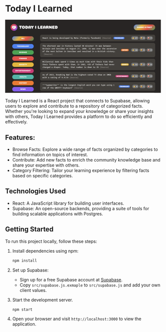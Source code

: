 # Today I Learned

<img src="demo.png" width="600px" />

Today I Learned is a React project that connects to Supabase, allowing users to explore and contribute to a repository of categorized facts. Whether you're looking to expand your knowledge or share your insights with others, Today I Learned provides a platform to do so efficiently and effectively.

## Features:

- Browse Facts: Explore a wide range of facts organized by categories to find information on topics of interest.
- Contribute: Add new facts to enrich the community knowledge base and share your expertise with others.
- Category Filtering: Tailor your learning experience by filtering facts based on specific categories.

## Technologies Used

- React: A JavaScript library for building user interfaces.
- Supabase: An open-source backends, providing a suite of tools for building scalable applications with Postgres.

## Getting Started

To run this project locally, follow these steps:

1. Install dependencies using npm:

   ```bash
   npm install
   ```

2. Set up Supabase:

   - Sign up for a free Supabase account at [Supabase](https://supabase.io/).
   - Copy `src/supabase.js.exmaple` to `src/supabase.js` and add your own client values.

3. Start the development server.

   ```bash
   npm start
   ```

4. Open your browser and visit `http://localhost:3000` to view the application.
